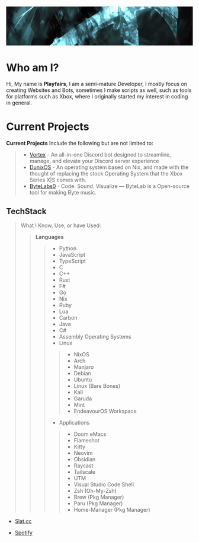 ![banner](banner.jpg)

# Who am I?

Hi, My name is **Playfairs**, I am a semi-mature Developer, I mostly focus on creating Websites and Bots, sometimes I make scripts as well, such as tools for platforms such as Xbox, where I 
originally started my interest in coding in general.

# Current Projects

**Current Projects** Include the following but are not limited to:
> - [Vortex](https://github.com/vortex-AIO) - An all-in-one Discord bot designed to streamline, manage, and elevate your Discord server experience
> - [DunixOS](https://github.com/DunixOS) - An operating system based on Nix, and made with the thought of replacing the stock Operating System that the Xbox Series X|S comes with.
> - [ByteLabs0](https://github.com/ByteLabs-Studio) - Code. Sound. Visualize — ByteLab is a Open-source tool for making Byte music.

## TechStack

> What I Know, Use, or have Used:
>> **Languages**
>>> - Python
>>> - JavaScript
>>> - TypeScript
>>> - C
>>> - C++
>>> - Rust
>>> - F#
>>> - Go
>>> - Nix
>>> - Ruby
>>> - Lua
>>> - Carbon
>>> - Java
>>> - C#
>>> - Assembly
>> Operating Systems
>>> - Linux
>>>> - NixOS
>>>> - Arch
>>>> - Manjaro
>>>> - Debian
>>>> - Ubuntu
>>>> - Linux (Bare Bones)
>>>> - Kali
>>>> - Garuda
>>>> - Mint
>>>> - EndeavourOS
>> Workspace
>>> - Applications
>>>> - Doom eMacs
>>>> - Flameshot
>>>> - Kitty
>>>> - Neovim
>>>> - Obsidian
>>>> - Raycast
>>>> - Tailscale
>>>> - UTM
>>>> - Visual Studio Code
>>> Shell
>>>> - Zsh (Oh-My-Zsh)
>>>> - Brew (Pkg Manager)
>>>> - Paru (Pkg Manager)
>>>> - Home-Manager (Pkg Manager)


- [Slat.cc](https://slat.playfairs.cc)

- [Spotify](https://open.spotify.com/user/darklore4201?si=3f1e08f13ef4483c)

</details>
